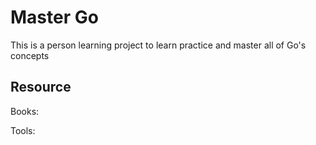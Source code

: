 # Master Go 

This is a person learning project to learn practice and master all of Go's concepts

## Resource  

Books:  

Tools:  
